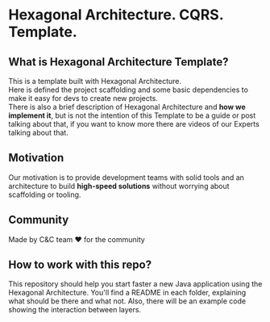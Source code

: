 # Hexagonal Architecture. CQRS. Template.

## What is Hexagonal Architecture Template?

This is a template built with Hexagonal Architecture.   
Here is defined the project scaffolding and some basic dependencies to make it easy for devs to create new projects.        
There is also a brief description of Hexagonal Architecture and **how we implement it**, but is not the intention of this Template to be a guide or post talking about that, 
if you want to know more there are videos of our Experts talking about that. 

## Motivation

Our motivation is to provide development teams with solid tools and an architecture to build **high-speed solutions** without worrying about scaffolding or tooling.


## Community

Made by C&C team :heart: for the community

## How to work with this repo?

This repository should help you start faster a new Java application using the Hexagonal Architecture.
You'll find a README in each folder, explaining what should be there and what not.
Also, there will be an example code showing the interaction between layers. 

